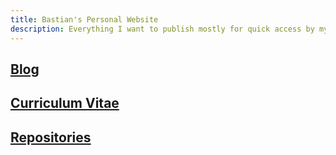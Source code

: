 ```yaml
---
title: Bastian's Personal Website  
description: Everything I want to publish mostly for quick access by myself  
---
```

## [Blog](https://bastian-kroeger.tech/blog)
## [Curriculum Vitae](https://bastian-kroeger.tech/curriculum-vitae)  
## [Repositories](https://github.com/kroegerba?tab=repositories)
